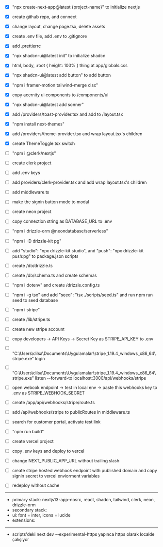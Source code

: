 - [x] "npx create-next-app@latest {project-name}" to initialize nextjs
- [x] create github repo, and connect
- [x] change layout, change page.tsx, delete assets
- [x] create .env file, add .env to .gitignore
- [x] add .prettierrc

- [x] "npx shadcn-ui@latest init" to initialize shadcn
- [x] html, body, :root { height: 100% } thing at app/globals.css
- [x] "npx shadcn-ui@latest add button" to add button

- [x] "npm i framer-motion tailwind-merge clsx"
- [x] copy acernity ui components to /components/ui

- [x] "npx shadcn-ui@latest add sonner"
- [x] add /providers/toast-provider.tsx and add to /layout.tsx

- [x] "npm install next-themes"
- [x] add /providers/theme-provider.tsx and wrap layout.tsx's children
- [x] create ThemeToggle.tsx switch

- [ ] "npm i @clerk/nextjs"
- [ ] create clerk project
- [ ] add .env keys
- [ ] add providers/clerk-provider.tsx and add wrap layout.tsx's children
- [ ] add middleware.ts
- [ ] make the signin button mode to modal

- [ ] create neon project
- [ ] copy connection string as DATABASE_URL to .env
- [ ] "npm i drizzle-orm @neondatabase/serverless"
- [ ] "npm i -D drizzle-kit pg"
- [ ] add "studio": "npx drizzle-kit studio", and "push": "npx drizzle-kit push:pg" to package.json scripts
- [ ] create /db/drizzle.ts
- [ ] create /db/schema.ts and create schemas
- [ ] "npm i dotenv" and create /drizzle.config.ts
- [ ] "npm i -g tsx" and add "seed": "tsx ./scripts/seed.ts" and run npm run seed to seed database

- [ ] "npm i stripe"
- [ ] create /lib/stripe.ts
- [ ] create new stripe account
- [ ] copy developers -> API Keys -> Secret Key as STRIPE_API_KEY to .env
- [ ] "C:\Users\dilsa\Documents\Uygulamalar\stripe_1.19.4_windows_x86_64\stripe.exe" login
- [ ] "C:\Users\dilsa\Documents\Uygulamalar\stripe_1.19.4_windows_x86_64\stripe.exe" listen --forward-to localhost:3000/api/webhooks/stripe
- [ ] open webook endpoint -> test in local env -> paste this webhooks key to .env as STRIPE_WEBHOOK_SECRET
- [ ] create /app/api/webhooks/stripe/route.ts
- [ ] add /api/webhooks/stripe to publicRoutes in middleware.ts
- [ ] search for customer portal, activate test link

- [ ] "npm run build"
- [ ] create vercel project
- [ ] copy .env keys and deploy to vercel
- [ ] change NEXT_PUBLIC_APP_URL without trailing slash
- [ ] create stripe hosted webhook endpoint with published domain and copy signin secret to vercel enviorment variables
- [ ] redeploy without cache

---

- primary stack: nextjs13-app-nosrc, react, shadcn, tailwind, clerk, neon, drizzle-orm
- secondary stack:
- ui: font = inter, icons = lucide
- extensions:

---

- scripts'deki next dev --experimental-https yapınca https olarak localde çalışıyor
